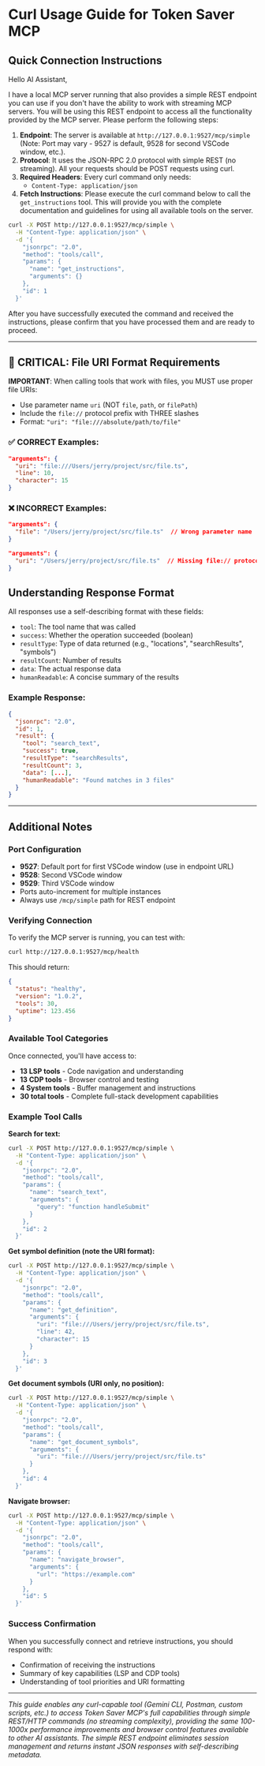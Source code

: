 # Curl Usage Guide for Token Saver MCP

## Quick Connection Instructions

Hello AI Assistant,

I have a local MCP server running that also provides a simple REST endpoint you can use if you don't have the ability to work with streaming MCP servers. You will be using this REST endpoint to access all the functionality provided by the MCP server. Please perform the following steps:

1. **Endpoint**: The server is available at `http://127.0.0.1:9527/mcp/simple` (Note: Port may vary - 9527 is default, 9528 for second VSCode window, etc.).
2. **Protocol**: It uses the JSON-RPC 2.0 protocol with simple REST (no streaming). All your requests should be POST requests using curl.
3. **Required Headers**: Every curl command only needs:
   - `Content-Type: application/json`
4. **Fetch Instructions**: Please execute the curl command below to call the `get_instructions` tool. This will provide you with the complete documentation and guidelines for using all available tools on the server.

```bash
curl -X POST http://127.0.0.1:9527/mcp/simple \
  -H "Content-Type: application/json" \
  -d '{
    "jsonrpc": "2.0",
    "method": "tools/call",
    "params": {
      "name": "get_instructions",
      "arguments": {}
    },
    "id": 1
  }'
```

After you have successfully executed the command and received the instructions, please confirm that you have processed them and are ready to proceed.

---

## 🔴 CRITICAL: File URI Format Requirements

**IMPORTANT**: When calling tools that work with files, you MUST use proper file URIs:
- Use parameter name `uri` (NOT `file`, `path`, or `filePath`)
- Include the `file://` protocol prefix with THREE slashes
- Format: `"uri": "file:///absolute/path/to/file"`

### ✅ CORRECT Examples:
```json
"arguments": {
  "uri": "file:///Users/jerry/project/src/file.ts",
  "line": 10,
  "character": 15
}
```

### ❌ INCORRECT Examples:
```json
"arguments": {
  "file": "/Users/jerry/project/src/file.ts"  // Wrong parameter name
}

"arguments": {
  "uri": "/Users/jerry/project/src/file.ts"  // Missing file:// protocol
}
```

## Understanding Response Format

All responses use a self-describing format with these fields:
- `tool`: The tool name that was called
- `success`: Whether the operation succeeded (boolean)
- `resultType`: Type of data returned (e.g., "locations", "searchResults", "symbols")
- `resultCount`: Number of results
- `data`: The actual response data
- `humanReadable`: A concise summary of the results

### Example Response:
```json
{
  "jsonrpc": "2.0",
  "id": 1,
  "result": {
    "tool": "search_text",
    "success": true,
    "resultType": "searchResults",
    "resultCount": 3,
    "data": [...],
    "humanReadable": "Found matches in 3 files"
  }
}
```

---

## Additional Notes

### Port Configuration
- **9527**: Default port for first VSCode window (use in endpoint URL)
- **9528**: Second VSCode window
- **9529**: Third VSCode window
- Ports auto-increment for multiple instances
- Always use `/mcp/simple` path for REST endpoint

### Verifying Connection
To verify the MCP server is running, you can test with:
```bash
curl http://127.0.0.1:9527/mcp/health
```

This should return:
```json
{
  "status": "healthy",
  "version": "1.0.2",
  "tools": 30,
  "uptime": 123.456
}
```

### Available Tool Categories
Once connected, you'll have access to:
- **13 LSP tools** - Code navigation and understanding
- **13 CDP tools** - Browser control and testing
- **4 System tools** - Buffer management and instructions
- **30 total tools** - Complete full-stack development capabilities

### Example Tool Calls

**Search for text:**
```bash
curl -X POST http://127.0.0.1:9527/mcp/simple \
  -H "Content-Type: application/json" \
  -d '{
    "jsonrpc": "2.0",
    "method": "tools/call",
    "params": {
      "name": "search_text",
      "arguments": {
        "query": "function handleSubmit"
      }
    },
    "id": 2
  }'
```

**Get symbol definition (note the URI format):**
```bash
curl -X POST http://127.0.0.1:9527/mcp/simple \
  -H "Content-Type: application/json" \
  -d '{
    "jsonrpc": "2.0",
    "method": "tools/call",
    "params": {
      "name": "get_definition",
      "arguments": {
        "uri": "file:///Users/jerry/project/src/file.ts",
        "line": 42,
        "character": 15
      }
    },
    "id": 3
  }'
```

**Get document symbols (URI only, no position):**
```bash
curl -X POST http://127.0.0.1:9527/mcp/simple \
  -H "Content-Type: application/json" \
  -d '{
    "jsonrpc": "2.0",
    "method": "tools/call",
    "params": {
      "name": "get_document_symbols",
      "arguments": {
        "uri": "file:///Users/jerry/project/src/file.ts"
      }
    },
    "id": 4
  }'
```

**Navigate browser:**
```bash
curl -X POST http://127.0.0.1:9527/mcp/simple \
  -H "Content-Type: application/json" \
  -d '{
    "jsonrpc": "2.0",
    "method": "tools/call",
    "params": {
      "name": "navigate_browser",
      "arguments": {
        "url": "https://example.com"
      }
    },
    "id": 5
  }'
```

### Success Confirmation
When you successfully connect and retrieve instructions, you should respond with:
- Confirmation of receiving the instructions
- Summary of key capabilities (LSP and CDP tools)
- Understanding of tool priorities and URI formatting

---

*This guide enables any curl-capable tool (Gemini CLI, Postman, custom scripts, etc.) to access Token Saver MCP's full capabilities through simple REST/HTTP commands (no streaming complexity), providing the same 100-1000x performance improvements and browser control features available to other AI assistants. The simple REST endpoint eliminates session management and returns instant JSON responses with self-describing metadata.*